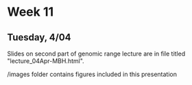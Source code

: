 # Week 11

## Tuesday, 4/04

Slides on second part of genomic range lecture are in file titled "lecture_04Apr-MBH.html".

/images folder contains figures included in this presentation